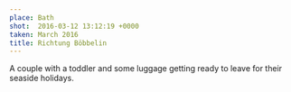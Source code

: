 ```yaml
---
place: Bath
shot:  2016-03-12 13:12:19 +0000
taken: March 2016
title: Richtung Böbbelin
---
```


A couple with a toddler and some luggage getting ready to leave for their seaside holidays.
